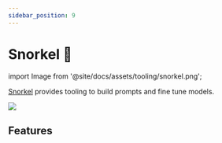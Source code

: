 ```yaml
---
sidebar_position: 9
---
```


# Snorkel 🚧

import Image from '@site/docs/assets/tooling/snorkel.png';

[Snorkel](https://snorkel.ai/snorkel-flow-platform/foundation-model/) provides tooling to build prompts and fine tune models.

<div style={{textAlign: 'center'}}>
  <img src={Image} style={{width: "750px"}} />
</div>

## Features
